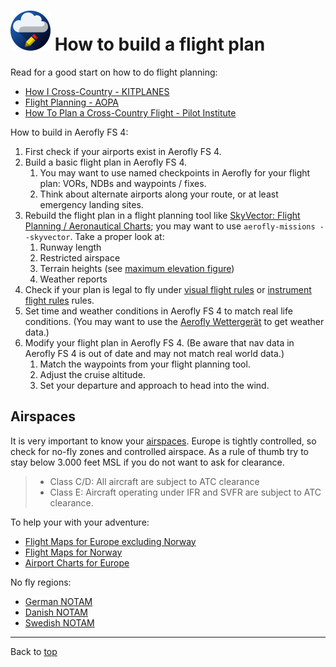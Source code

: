 ![](favicon-64x64.png) How to build a flight plan
=================================================

Read for a good start on how to do flight planning:

* [How I Cross-Country - KITPLANES](https://www.kitplanes.com/how-i-cross-country/)
* [Flight Planning - AOPA](https://www.aopa.org/training-and-safety/online-learning/safety-spotlights/mountain-flying/flight-planning)
* [How To Plan a Cross-Country Flight - Pilot Institute](https://pilotinstitute.com/flight-planning/)

How to build in Aerofly FS 4:

1. First check if your airports exist in Aerofly FS 4.
1. Build a basic flight plan in Aerofly FS 4.
   1. You may want to use named checkpoints in Aerofly for your flight plan: VORs, NDBs and waypoints / fixes.
   1. Think about alternate airports along your route, or at least emergency landing sites.
1. Rebuild the flight plan in a flight planning tool like [SkyVector: Flight Planning / Aeronautical Charts](https://skyvector.com/); you may want to use `aerofly-missions --skyvector`. Take a proper look at:
   1. Runway length
   1. Restricted airspace
   1. Terrain heights (see [maximum elevation figure](https://en.wikipedia.org/wiki/Maximum_elevation_figure))
   1. Weather reports
1. Check if your plan is legal to fly under [visual flight rules](https://en.wikipedia.org/wiki/Visual_flight_rules) or [instrument flight rules](https://en.wikipedia.org/wiki/Instrument_flight_rules) rules.
1. Set time and weather conditions in Aerofly FS 4 to match real life conditions. (You may want to use the [Aerofly Wettergerät](https://github.com/fboes/aerofly-wettergeraet/) to get weather data.)
1. Modify your flight plan in Aerofly FS 4. (Be aware that nav data in Aerofly FS 4 is out of date and may not match real world data.)
   1. Match the waypoints from your flight planning tool.
   1. Adjust the cruise altitude.
   1. Set your departure and approach to head into the wind.


Airspaces
---------

It is very important to know your [airspaces](https://en.wikipedia.org/wiki/Airspace_class#ICAO_definitions). Europe is tightly controlled, so check for no-fly zones and controlled airspace. As a rule of thumb try to stay below 3.000 feet MSL if you do not want to ask for clearance.

> * Class C/D: All aircraft are subject to ATC clearance 
> * Class E: Aircraft operating under IFR and SVFR are subject to ATC clearance. 

To help your with your adventure:

* [Flight Maps for Europe excluding Norway](https://www.openflightmaps.org/wp-content/plugins/ofmTileMap/ofmTileMap_full.php?airac=2210&language=local&coverage&controls)
* [Flight Maps for Norway](https://www.ippc.no/ippc/index.jsp)
* [Airport Charts for Europe](https://flightplandatabase.com/)

No fly regions:

* [German NOTAM](https://www.notaminfo.com/germanymap)
* [Danish NOTAM](https://notaminfo.com/denmarkmap)
* [Swedish NOTAM](https://notaminfo.com/swedenmap)

----

Back to [top](../README.md)
